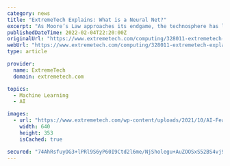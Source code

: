```yaml
---
category: news
title: "ExtremeTech Explains: What is a Neural Net?"
excerpt: "As Moore’s Law approaches its endgame, the technosphere has looked to different and more diverse approaches to computing. We can’t just depend on driving clock speeds higher and higher."
publishedDateTime: 2022-02-04T22:20:00Z
originalUrl: "https://www.extremetech.com/computing/328011-extremetech-explains-what-is-a-neural-net"
webUrl: "https://www.extremetech.com/computing/328011-extremetech-explains-what-is-a-neural-net"
type: article

provider:
  name: ExtremeTech
  domain: extremetech.com

topics:
  - Machine Learning
  - AI

images:
  - url: "https://www.extremetech.com/wp-content/uploads/2021/10/AI-Feature-Image-640x353.jpg"
    width: 640
    height: 353
    isCached: true

secured: "74AhRsfuyOG3+lPRl9S6yP60I9Ctd2l6me/NjSholegu+AuZOOSxS52BS4vj9258NullD+c1zn2ZXpxOLq3UsJ6p8gutd6cu3hwSvIxsJB4At5lh58sjeT2X3u00t0Y4Lr7thGWxxstci8oxbnu/NNgnQOeZW9DzISCluXGirRVCK7pjQTMLhCytqFNqTILzYWfDUdsOcOX+v9RmAxenK2ZNHC1vt9MYQeCBGQouAfmZeh6s4cFGdrtbtbTy3zlasqkJSJmjjlnY7twQkyNmjnEf4McSnYNNDCkXX9o8Q78HPdG+jd0kwAS8Oj0LvG7cwqTsE42x9uHxtEsb3CwTwGs1WWhQsACB2wdF4aVKt74=;ZQld4XRzpej+hdjYV1/gTw=="
---
```


